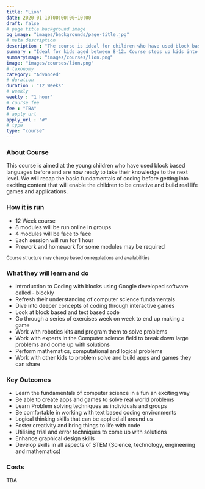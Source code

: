 ```yaml
---
title: "Lion"
date: 2020-01-10T00:00:00+10:00
draft: false
# page title background image
bg_image: "images/backgrounds/page-title.jpg"
# meta description
description : "The course is ideal for children who have used block based coding before. It is aimed at taking kids to the next level in developing real life applications."
summary : "Ideal for kids aged between 8-12. Course steps up kids into writing real applications."
summaryimage: "images/courses/lion.png"
image: "images/courses/lion.png"
# taxonomy
category: "Advanced"
# duration
duration : "12 Weeks"
# weekly
weekly : "1 hour"
# course fee
fee : "TBA"
# apply url
apply_url : "#"
# type
type: "course"
---
```



### About Course

This course is aimed at the young children who have used block based languages before and are now ready to take their knowledge to the next level. We will recap the basic fundamentals of coding before getting into exciting content that will enable the children to be creative and build real life games and applications.

### How it is run

* 12 Week course
* 8 modules will be run online in groups
* 4 modules will be face to face
* Each session will run for 1 hour
* Prework and homework for some modules may be required

<sup>Course structure may change based on regulations and availabilities</sup>

### What they will learn and do

* Introduction to Coding with blocks using Google developed software called - blockly
* Refresh their understanding of computer science fundamentals
* Dive into deeper concepts of coding through interactive games
* Look at block based and text based code
* Go through a series of exercises week on week to end up making a game
* Work with robotics kits and program them to solve problems
* Work with experts in the Computer science field to break down large problems and come up with solutions 
* Perform mathematics, computational and logical problems
* Work with other kids to problem solve and build apps and games they can share

### Key Outcomes

* Learn the fundamentals of computer science in a fun an exciting way
* Be able to create apps and games to solve real world problems
* Learn Problem solving techniques as individuals and groups 
* Be comfortable in working with text based coding environments
* Logical thinking skills that can be applied all around us
* Foster creativity and bring things to life with code
* Utilising trial and error techniques to come up with solutions
* Enhance graphical design skills 
* Develop skills in all aspects of STEM (Science, technology, engineering and mathematics) 

### Costs

TBA
